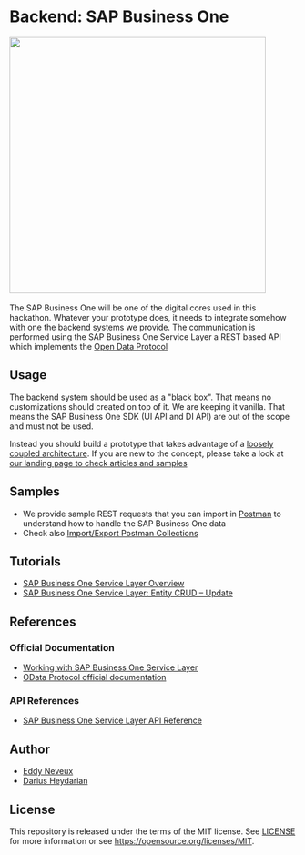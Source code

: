 # Backend: SAP Business One
<img src="https://i.imgur.com/eVBnydL.jpg" height="450">&nbsp;

The SAP Business One will be one of the digital cores used in this hackathon. Whatever your prototype does, it needs to integrate somehow with one the backend systems we provide. The communication is performed using the SAP Business One Service Layer a REST based API which implements the [Open Data Protocol](https://www.odata.org/)

## Usage
The backend system should be used as a "black box". That means no customizations should created on top of it. We are keeping it vanilla. That means the SAP Business One SDK (UI API and DI API) are out of the scope and must not be used.

Instead you should build a prototype that takes advantage of a [loosely coupled architecture](https://blogs.sap.com/2018/04/27/digital-transformation-for-smbs-a-blog-series/). If you are new to the concept, please take a look at [our landing page to check articles and samples](https://blogs.sap.com/2018/06/05/loosely-coupled-solutions-for-smbs-topics/)

## Samples
* We provide sample REST requests that you can import in [Postman](https://www.getpostman.com/downloads/) to understand how to handle the SAP Business One data
* Check also [Import/Export Postman Collections](https://learning.getpostman.com/docs/postman/collections/data_formats)

## Tutorials
* [SAP Business One Service Layer Overview](https://www.youtube.com/watch?v=zaF_i7x9-s0)
* [SAP Business One Service Layer: Entity CRUD – Update](https://blogs.sap.com/2016/04/23/b1-service-layer-entity-crud-update/)

## References
### Official Documentation
* [Working with SAP Business One Service Layer](https://help.sap.com/doc/0d2533ad95ba4ad7a702e83570a21c32/9.3/en-US/Working_with_SAP_Business_One_Service_Layer.pdf)
* [OData Protocol official documentation](https://www.odata.org/documentation/)

### API References
* [SAP Business One Service Layer API Reference](https://b1sa.github.io/hackathon/b1sl.html)

## Author
* [Eddy Neveux](https://twitter.com/eddy_nev)
* [Darius Heydarian](https://twitter.com/dariusheydarian)


## License
This repository is released under the terms of the MIT license.
See [LICENSE](https://github.com/B1SA/hackathon/blob/master/LICENSE) for more information or see https://opensource.org/licenses/MIT.
